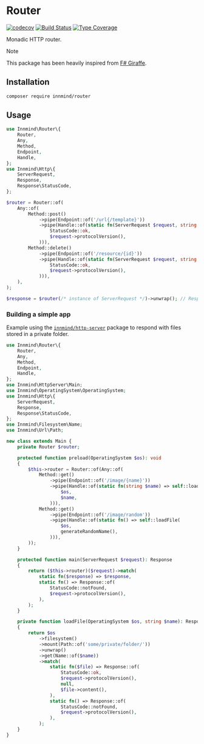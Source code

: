 # Router

[![codecov](https://codecov.io/gh/Innmind/Router/branch/develop/graph/badge.svg?branch=master)](https://codecov.io/gh/Innmind/Router)
[![Build Status](https://github.com/Innmind/Router/workflows/CI/badge.svg)](https://github.com/Innmind/Router/actions?query=workflow%3ACI)
[![Type Coverage](https://shepherd.dev/github/Innmind/Router/coverage.svg)](https://shepherd.dev/github/Innmind/Router)

Monadic HTTP router.

> [!NOTE]
> This package has been heavily inspired from [F# Giraffe](https://github.com/giraffe-fsharp/Giraffe).

## Installation

```sh
composer require innmind/router
```

## Usage

```php
use Innmind\Router\{
    Router,
    Any,
    Method,
    Endpoint,
    Handle,
};
use Innmind\Http\{
    ServerRequest,
    Response,
    Response\StatusCode,
};

$router = Router::of(
    Any::of(
        Method::post()
            ->pipe(Endpoint::of('/url{/template}'))
            ->pipe(Handle::of(static fn(ServerRequest $request, string $template) => Response::of(
                StatusCode::ok,
                $request->protocolVersion(),
            ))),
        Method::delete()
            ->pipe(Endpoint::of('/resource/{id}'))
            ->pipe(Handle::of(static fn(ServerRequest $request, string $id) => Response::of(
                StatusCode::ok,
                $request->protocolVersion(),
            ))),
    ),
);

$response = $router(/* instance of ServerRequest */)->unwrap(); // Response
```

### Building a simple app

Example using the [`innmind/http-server`](https://github.com/Innmind/HttpServer/) package to respond with files stored in a private folder.

```php
use Innmind\Router\{
    Router,
    Any,
    Method,
    Endpoint,
    Handle,
};
use Innmind\HttpServer\Main;
use Innmind\OperatingSystem\OperatingSystem;
use Innmind\Http\{
    ServerRequest,
    Response,
    Response\StatusCode,
};
use Innmind\Filesystem\Name;
use Innmind\Url\Path;

new class extends Main {
    private Router $router;

    protected function preload(OperatingSystem $os): void
    {
        $this->router = Router::of(Any::of(
            Method::get()
                ->pipe(Endpoint::of('/image/{name}'))
                ->pipe(Handle::of(static fn(string $name) => self::loadFile(
                    $os,
                    $name,
                ))),
            Method::get()
                ->pipe(Endpoint::of('/image/random'))
                ->pipe(Handle::of(static fn() => self::loadFile(
                    $os,
                    generateRandomName(),
                ))),
        ));
    }

    protected function main(ServerRequest $request): Response
    {
        return ($this->router)($request)->match(
            static fn($response) => $response,
            static fn() => Response::of(
                StatusCode::notFound,
                $request->protocolVersion(),
            ),
        );
    }

    private function loadFile(OperatingSystem $os, string $name): Response
    {
        return $os
            ->filesystem()
            ->mount(Path::of('some/private/folder/'))
            ->unwrap()
            ->get(Name::of($name))
            ->match(
                static fn($file) => Response::of(
                    StatusCode::ok,
                    $request->protocolVersion(),
                    null,
                    $file->content(),
                ),
                static fn() => Response::of(
                    StatusCode::notFound,
                    $request->protocolVersion(),
                ),
            );
    }
}
```
